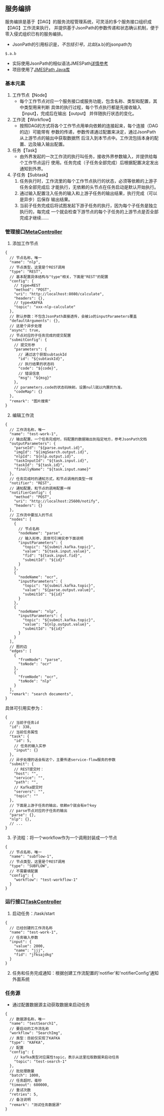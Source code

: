## 服务编排

服务编排是基于【DAG】的服务流程管理系统，可灵活的多个服务接口组织成【DAG】工作流来执行， 并提供基于JsonPath的参数传递和状态确认机制，便于零入侵式组织已有的服务编排。

- JsonPath的引用标识是${}，不包括引号，比如${a.b}的jsonpath为

```jsonpath
$.a.b
```

- 实际使用JsonPath的相似语法JMESPath[详情参考](https://jmespath.org/)
- 项目使用了[JMESPath Java库](https://github.com/burtcorp/jmespath-java)

### 基本元素

1. 工作节点【Node】
    - 每个工作节点对应一个服务接口或服务功能，包含名称、类型和配置，其中类型用来判断 具体的执行过程，每个节点执行都是先接收输入【input】，完成后在输出【output】 并伴随执行状态的变化。
2. 工作流【Workflow】
    - 按照DAG的方式将各个工作节点用单向依赖的连接起来，每个连接（DAG的边）可能带有 参数的传递，参数传递通过配置来决定，通过JsonPath从上游节点的输出中获取数据然 后注入到本节点中。工作流包括本身的配置、边及输入输出配置。
3. 任务【Task】
    - 由外界发起的一次工作流的执行叫任务，接收外界参数输入，并提供给每个工作节点运行 使用。任务完成（子任务全部完成）后根据配置决定发出通知到外界。
4. 子任务【Subtask】
    1. 任务执行时，工作流里的每个工作节点执行的状态，必须等依赖的上游子任务全部完成后 才能执行，无依赖的头节点在任务启动是默认开始执行。
    2. 通过输入配置注入任务的输入和上游子任务的输出结果，执行完成（可以是异步）后保存 输出结果。
    3. 当前子任务完成后将试图发起下游子任务的执行，因为每个子任务是独立执行的，每完成 一个就会检查下游节点的每个子任务的上游节点是否全部完成才继续……

### 管理接口[MetaController](src/main/java/com/hikvision/hbfa/sf/controller/MetaController.java)

1. 添加工作节点

```json5
{
  // 节点名称，唯一 
  "name": "nlp",
  // 节点类型，这里是个REST调用
  "type": "REST",
  // 基本配置具体结构与"type"相关，下面是"REST"的配置
  "config": {
    // type=REST
    "method": "POST",
    "uri": "http://localhost:8080/calculate",
    "headers": {},
    // type=KAFKA
    "topic": "xxx-nlp-calculate"
  },
  // 默认参数：不包含JsonPath直接透传，会被io的inputParameters覆盖
  "defaultArguments": {},
  // 这是个异步处理
  "async": true,
  // 节点对应的子任务完成的提交配置
  "submitConfig": {
    // 提交形参
    "parameters": {
      // 通过这个获取subtaskId
      "id": "${subtaskId}",
      // 执行结果的状态码
      "code": "${code}",
      // 错误信息     
      "msg": "${msg}"
    },
    // parameters.code的状态码映射。设置null就以内置的为准。
    "codeMap": {}
  },
  "remark": "图片搜索"
}
```

2. 编辑工作流

```json5
{
  // 工作流名称，唯一
  "name": "test-work-1",
  // 输出配置，一个任务完成时，将配置的数据输出到指定地方，参考JsonPath文档
  "outputParameters": {
    "parseId": "${parse.output.id}",
    "imgId": "${imgSearch.output.id}",
    "nlpId": "${nlp.output.id}",
    "taskInputId": "${task.input.id}",
    "taskId": "${task.id}",
    "finallyName": "${task.input.name}"
  },
  // 任务完成时的通知方式，和节点调用的类型一样
  "notifier": "REST",
  // 通知配置，和节点的调用配置一样
  "notifierConfig": {
    "method": "POST",
    "uri": "http://localhost:25600/notify",
    "headers": {}
  },
  // 工作流中要加入的节点
  "nodes": [
    {
      // 节点名称
      "nodeName": "parse",
      // 输入形参，具体可引用实参下面说明
      "inputParameters": {
        "topic": "${submit.kafka.topic}",
        "value": "${task.input.value}",
        "fid": "${task.input.fid}",
        "submitId": "${id}"
      }
    },
    {
      "nodeName": "ocr",
      "inputParameters": {
        "topic": "${submit.kafka.topic}",
        "value": "${parse.output.value}",
        "submitId": "${id}"
      }
    },
    {
      "nodeName": "nlp",
      "inputParameters": {
        "topic": "${submit.kafka.topic}",
        "value": "${nlp.output.value}",
        "submitId": "${id}"
      }
    }
  ],
  // 图的边
  "edges": [
    {
      "fromNode": "parse",
      "toNode": "ocr"
    },
    {
      "fromNode": "ocr",
      "toNode": "nlp"
    }
  ],
  "remark": "search documents",
}
```

具体可引用实参为：

```json5
{
  // 当前子任务id
  "id": 338,
  // 当前任务属性
  "task": {
    "id": 5,
    // 任务的输入实参
    "input": {}
  },
  // 异步处理的话会有这个，主要传递service-flow服务的参数
  "submit": {
    // REST提交时：
    "host": "",
    "service": "",
    "path": "",
    // Kafka提交时
    "servers": "",
    "topic": ""
  },
  // 下面是上游子任务的输出，依赖m个就会有m个key
  // parse节点对应的子任务的输出
  "parse": {},
  "nlp": {},
  // ...
}
```

3. 子流程：将一个workflow作为一个调用封装成一个节点

```json5
{
  // 节点名称，唯一 
  "name": "subflow-1",
  // 节点类型，这里是个REST调用
  "type": "SUBFLOW",
  // 不需要填配置
  "config": {
    "workflow": "test-workflow-1"
  }
}
```

### 运行接口[TaskController](src/main/java/com/hikvision/hbfa/sf/controller/TaskController.java)

1. 启动任务：/task/start

```json5
{
  // 已经创建的工作流名称
  "name": "test-work-1",
  // 任务输入参数
  "input": {
    "value": 2000,
    "name": "jjj",
    "fid": "jfksajdkg"
  }
}
```

2. 任务和任务完成通知：根据创建工作流配置的'notifier'和'notifierConfig'通知外面系统

### 任务源

- 通过配置数据源主动获取数据来启动任务

```json5
{
  // 数据源名称，唯一
  "name": "testSearch1",
  // 要启动的工作流名称
  "workflow": "SearchImg",
  // 类型：目前仅实现了KAFKA
  "type": "KAFKA",
  // 配置
  "config": {
    // kafka类型对应属性topic，表示从这里拉取数据来启动任务
    "topic": "test-search-1"
  },
  // 批处理数量
  "batch": 1000,
  // 任务超时，毫秒
  "timeout": 600000,
  // 重试次数
  "retries": 5,
  // 备注说明
  "remark": "测试任务数据源"
}
```

